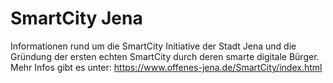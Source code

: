 # SmartCity Jena

Informationen rund um die SmartCity Initiative der Stadt Jena und die Gründung der ersten echten SmartCity durch deren smarte digitale Bürger. Mehr Infos gibt es unter: https://www.offenes-jena.de/SmartCity/index.html
